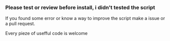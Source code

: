 ### Please test or review before install, i didn't tested the script
If you found some error or know a way to improve the script make a issue or a pull request.

Every pieze of usefful code is welcome
